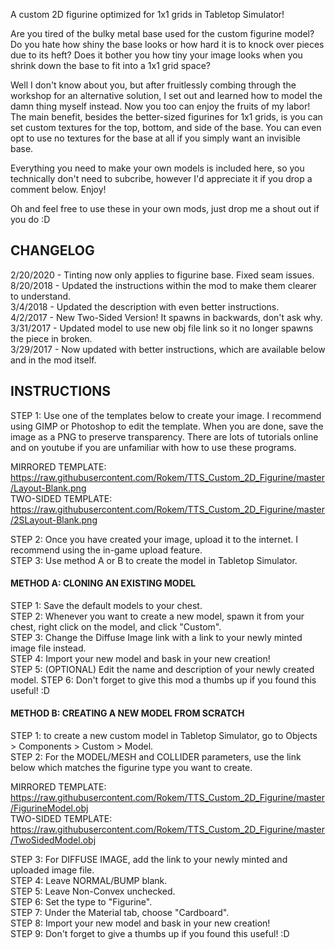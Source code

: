 A custom 2D figurine optimized for 1x1 grids in Tabletop Simulator!

Are you tired of the bulky metal base used for the custom figurine model? Do you hate how shiny the base looks or how hard it is to knock over pieces due to its heft? Does it bother you how tiny your image looks when you shrink down the base to fit into a 1x1 grid space?

Well I don't know about you, but after fruitlessly combing through the workshop for an alternative solution, I set out and learned how to model the damn thing myself instead. Now you too can enjoy the fruits of my labor! The main benefit, besides the better-sized figurines for 1x1 grids, is you can set custom textures for the top, bottom, and side of the base. You can even opt to use no textures for the base at all if you simply want an invisible base.

Everything you need to make your own models is included here, so you technically don't need to subcribe, however I'd appreciate it if you drop a comment below. Enjoy!

Oh and feel free to use these in your own mods, just drop me a shout out if you do :D
  
## CHANGELOG
2/20/2020 - Tinting now only applies to figurine base. Fixed seam issues.  
8/20/2018 - Updated the instructions within the mod to make them clearer to understand.  
3/4/2018 - Updated the description with even better instructions.  
4/2/2017 - New Two-Sided Version! It spawns in backwards, don't ask why.  
3/31/2017 - Updated model to use new obj file link so it no longer spawns the piece in broken.  
3/29/2017 - Now updated with better instructions, which are available below and in the mod itself.  
  
## INSTRUCTIONS
STEP 1: Use one of the templates below to create your image. I recommend using GIMP or Photoshop to edit the template. When you are done, save the image as a PNG to preserve transparency. There are lots of tutorials online and on youtube if you are unfamiliar with how to use these programs.  
  
MIRRORED TEMPLATE:  
https://raw.githubusercontent.com/Rokem/TTS_Custom_2D_Figurine/master/Layout-Blank.png  
TWO-SIDED TEMPLATE:  
https://raw.githubusercontent.com/Rokem/TTS_Custom_2D_Figurine/master/2SLayout-Blank.png  
  
STEP 2: Once you have created your image, upload it to the internet. I recommend using the in-game upload feature.  
STEP 3: Use method A or B to create the model in Tabletop Simulator.  
  
  
#### METHOD A: CLONING AN EXISTING MODEL
STEP 1: Save the default models to your chest.  
STEP 2: Whenever you want to create a new model, spawn it from your chest, right click on the model, and click "Custom".  
STEP 3: Change the Diffuse Image link with a link to your newly minted image file instead.  
STEP 4: Import your new model and bask in your new creation!  
STEP 5: (OPTIONAL) Edit the name and description of your newly created model.
STEP 6: Don't forget to give this mod a thumbs up if you found this useful! :D  
  
  
#### METHOD B: CREATING A NEW MODEL FROM SCRATCH
STEP 1: to create a new custom model in Tabletop Simulator, go to Objects > Components > Custom > Model.  
STEP 2: For the MODEL/MESH and COLLIDER parameters, use the link below which matches the figurine type you want to create.  
  
MIRRORED TEMPLATE:  
https://raw.githubusercontent.com/Rokem/TTS_Custom_2D_Figurine/master/FigurineModel.obj  
TWO-SIDED TEMPLATE:  
https://raw.githubusercontent.com/Rokem/TTS_Custom_2D_Figurine/master/TwoSidedModel.obj  
  
STEP 3: For DIFFUSE IMAGE, add the link to your newly minted and uploaded image file.  
STEP 4: Leave NORMAL/BUMP blank.  
STEP 5: Leave Non-Convex unchecked.  
STEP 6: Set the type to "Figurine".  
STEP 7: Under the Material tab, choose "Cardboard".  
STEP 8: Import your new model and bask in your new creation!  
STEP 9: Don't forget to give a thumbs up if you found this useful! :D
